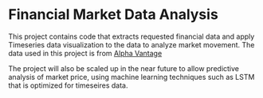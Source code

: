 # Financial Market Data Analysis
This project contains code that extracts requested financial data and apply Timeseries data visualization to the data to analyze market movement. The data used in this project is from [Alpha Vantage](https://www.alphavantage.co)

The project will also be scaled up in the near future to allow predictive analysis of market price, using machine learning techniques such as LSTM that is optimized for timeseires data.

